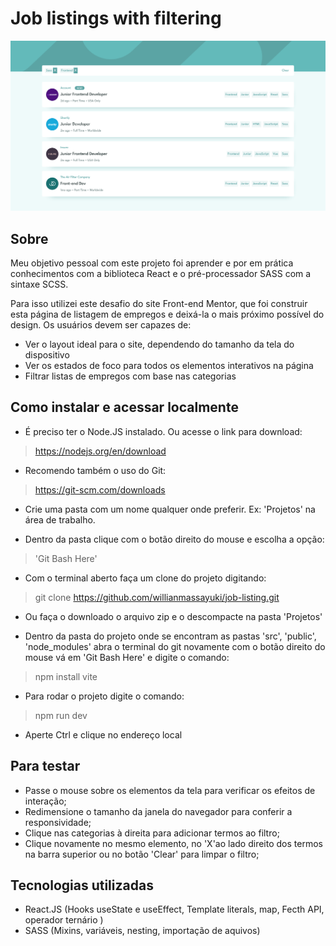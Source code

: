 # Job listings with filtering

![Design preview for the Job listings with filtering coding challenge](./design/Screenshots/desktop2.png)

## Sobre
Meu objetivo pessoal com este projeto foi aprender e por em prática conhecimentos com a biblioteca React e o pré-processador SASS com a sintaxe SCSS.

Para isso utilizei este desafio do site Front-end Mentor, que foi construir esta página de listagem de empregos e deixá-la o mais próximo possível do design.
Os usuários devem ser capazes de:

- Ver o layout ideal para o site, dependendo do tamanho da tela do dispositivo
- Ver os estados de foco para todos os elementos interativos na página
- Filtrar listas de empregos com base nas categorias

## Como instalar e acessar localmente

- É preciso ter o Node.JS instalado. Ou acesse o link para download:
> https://nodejs.org/en/download

- Recomendo também o uso do Git:
> https://git-scm.com/downloads

- Crie uma pasta com um nome qualquer onde preferir. Ex: 'Projetos' na área de trabalho.

- Dentro da pasta clique com o botão direito do mouse e escolha a opção:
> 'Git Bash Here'

- Com o terminal aberto faça um clone do projeto digitando:
> git clone https://github.com/willianmassayuki/job-listing.git

- Ou faça o downloado o arquivo zip e o descompacte na pasta 'Projetos'

- Dentro da pasta do projeto onde se encontram as pastas 'src', 'public', 'node_modules' 
abra o terminal do git novamente com o botão direito do mouse vá em 'Git Bash Here' e digite o comando:
> npm install vite 

- Para rodar o projeto digite o comando:
> npm run dev

- Aperte Ctrl e clique no endereço local

## Para testar
- Passe o mouse sobre os elementos da tela para verificar os efeitos de interação;
- Redimensione o tamanho da janela do navegador para conferir a responsividade;
- Clique nas categorias à direita para adicionar termos ao filtro;
- Clique novamente no mesmo elemento, no 'X'ao lado direito dos termos na barra superior ou no botão 'Clear' para limpar o filtro;

## Tecnologias utilizadas
- React.JS (Hooks useState e useEffect, Template literals, map, Fecth API, operador ternário )
- SASS (Mixins, variáveis, nesting, importação de aquivos)
